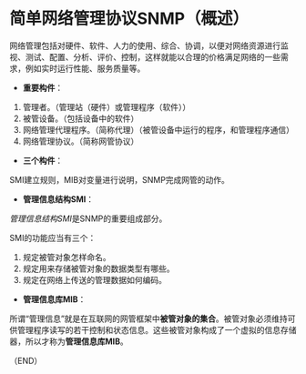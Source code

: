 # 简单网络管理协议SNMP（概述）    

网络管理包括对硬件、软件、人力的使用、综合、协调，以便对网络资源进行监视、测试、配置、分析、评价、控制，这样就能以合理的价格满足网络的一些需求，例如实时运行性能、服务质量等。    

- **重要构件**：  

1. 管理者。（管理站（硬件）或管理程序（软件））    
2. 被管设备。（包括设备中的软件）    
3. 网络管理代理程序。（简称代理）（被管设备中运行的程序，和管理程序通信）    
4. 网络管理协议。（简称网管协议）    

- **三个构件**：    

SMI建立规则，MIB对变量进行说明，SNMP完成网管的动作。    


- **管理信息结构SMI**：    

*管理信息结构SMI*是SNMP的重要组成部分。    

SMI的功能应当有三个：  
1. 规定被管对象怎样命名。  
2. 规定用来存储被管对象的数据类型有哪些。  
3. 规定在网络上传送的管理数据如何编码。    


- **管理信息库MIB**：    

所谓“管理信息”就是在互联网的网管框架中**被管对象的集合**。被管对象必须维持可供管理程序读写的若干控制和状态信息。这些被管对象构成了一个虚拟的信息存储器，所以才称为**管理信息库MIB**。    


（END）    